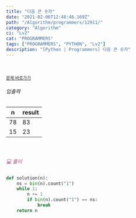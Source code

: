 ```yaml
---
title: "다음 큰 숫자"
date: "2021-02-06T12:48:46.169Z"
path: "/Algorithm/programmers/12911/"
category: "Algorithm"
ci: "Lv2"
cat: "PROGRAMMERS"
tags: ["PROGRAMMERS", "PYTHON", "Lv2"]
description: "[Python | Programmers] 다음 큰 숫자"
---
```


<br />

<a href="https://programmers.co.kr/learn/courses/30/lessons/12911"><small>문제 바로가기</small></a>

###### 입출력

| n    | result |
| ---- | ------ |
| 78   | 83     |
| 15   | 23     |

<br />

##### <h5 style="color:#C587AE;">💻 풀이</h5>

```python
def solution(n):
    ns = bin(n).count("1")
    while 1:
        n += 1
        if bin(n).count("1") == ns:
            break
    return n
```

<br />

